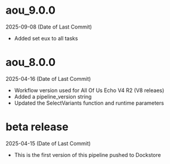 # aou_9.0.0
2025-09-08 (Date of Last Commit)

* Added set eux to all tasks
# aou_8.0.0
2025-04-16 (Date of Last Commit)

* Workflow version used for All Of Us Echo V4 R2 (V8 releaes)
* Added a pipeline_version string
* Updated the SelectVariants function and runtime parameters

# beta release
2025-04-15 (Date of Last Commit)

* This is the first version of this pipeline pushed to Dockstore